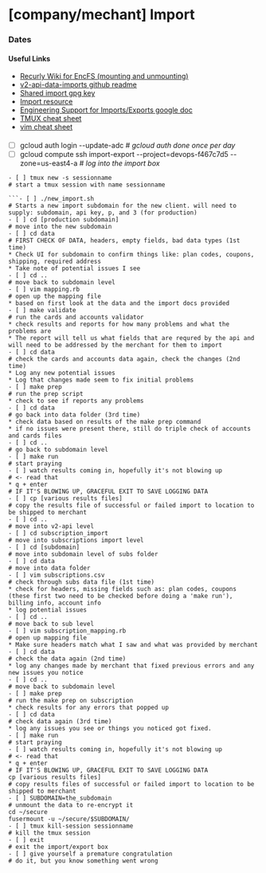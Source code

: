 # [company/mechant] Import
### Dates
#### Useful Links
* [Recurly Wiki for EncFS (mounting and unmounting)](https://wiki.recurly.net/display/DEV/How+to+use+EncFS)
* [v2-api-data-imports github readme](https://github.com/recurly/v2-api-data-imports)
* [Shared import gpg key](https://wiki.recurly.net/display/SE/Shared+Import+GPG+Key)
* [Import resource](https://wiki.recurly.net/display/SUP/Import+Resource)
* [Engineering Support for Imports/Exports google doc](https://docs.google.com/spreadsheets/d/1e3_b9XlRH2rwbUxARbHT8LBERtseGDX8LiknaA_Fu8k/edit#gid=0)
* [TMUX cheat sheet](https://tmuxcheatsheet.com/)
* [vim cheat sheet](https://vim.rtorr.com/)
####
- [ ] gcloud auth login --update-adc                                                    # _gcloud auth done once per day_
- [ ] gcloud compute ssh import-export --project=devops-f467c7d5 --zone=us-east4-a      # _log into the import box_
```
- [ ] tmux new -s sessionname                                                           # start a tmux session with name sessionname

```- [ ] ./new_import.sh                                                                   # Starts a new import subdomain for the new client. will need to supply: subdomain, api key, p, and 3 (for production)
- [ ] cd [production subdomain]                                                         # move into the new subdomain
- [ ] cd data                                                                           # FIRST CHECK OF DATA, headers, empty fields, bad data types (1st time)
* Check UI for subdomain to confirm things like: plan codes, coupons, shipping, required address
* Take note of potential issues I see
- [ ] cd ..                                                                             # move back to subdomain level
- [ ] vim mapping.rb                                                                    # open up the mapping file
* based on first look at the data and the import docs provided
- [ ] make validate                                                                     # run the cards and accounts validator
* check results and reports for how many problems and what the problems are
* The report will tell us what fields that are requred by the api and will need to be addressed by the merchant for them to import
- [ ] cd data                                                                           # check the cards and accounts data again, check the changes (2nd time)
* Log any new potential issues
* Log that changes made seem to fix initial problems
- [ ] make prep                                                                         # run the prep script
* check to see if reports any problems
- [ ] cd data                                                                           # go back into data folder (3rd time)
* check data based on results of the make prep command
* if no issues were present there, still do triple check of accounts and cards files
- [ ] cd ..                                                                             # go back to subdomain level
- [ ] make run                                                                          # start praying
- [ ] watch results coming in, hopefully it's not blowing up                            # <- read that
* q + enter                                                                           # IF IT'S BLOWING UP, GRACEFUL EXIT TO SAVE LOGGING DATA
- [ ] cp [various results files]                                                        # copy the results file of successful or failed import to location to be shipped to merchant
- [ ] cd ..                                                                             # move into v2-api level
- [ ] cd subscription_import                                                            # move into subscriptions import level
- [ ] cd [subdomain]                                                                    # move into subdomain level of subs folder
- [ ] cd data                                                                           # move into data folder
- [ ] vim subscriptions.csv                                                             # check through subs data file (1st time)
* check for headers, missing fields such as: plan codes, coupons (these first two need to be checked before doing a 'make run'), billing info, account info
* log potential issues
- [ ] cd ..                                                                             # move back to sub level
- [ ] vim subscription_mapping.rb                                                       # open up mapping file
* Make sure headers match what I saw and what was provided by merchant
- [ ] cd data                                                                           # check the data again (2nd time)
* log any changes made by merchant that fixed previous errors and any new issues you notice
- [ ] cd ..                                                                             # move back to subdomain level
- [ ] make prep                                                                         # run the make prep on subscription
* check results for any errors that popped up
- [ ] cd data                                                                           # check data again (3rd time)
* log any issues you see or things you noticed got fixed.
- [ ] make run                                                                          # start praying
- [ ] watch results coming in, hopefully it's not blowing up                            # <- read that
* q + enter                                                                             # IF IT'S BLOWING UP, GRACEFUL EXIT TO SAVE LOGGING DATA
cp [various results files]                                                              # copy results files of successful or failed import to location to be shipped to merchant
- [ ] SUBDOMAIN=the_subdomain                                                           # unmount the data to re-encrypt it
cd ~/secure
fusermount -u ~/secure/$SUBDOMAIN/
- [ ] tmux kill-session sessionname                                                     # kill the tmux session
- [ ] exit                                                                              # exit the import/export box
- [ ] give yourself a premature congratulation                                          # do it, but you know something went wrong

